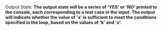 Output State: **The output state will be a series of 'YES' or 'NO' printed to the console, each corresponding to a test case in the input. The output will indicate whether the value of 'a' is sufficient to meet the conditions specified in the loop, based on the values of 'k' and 'x'.**